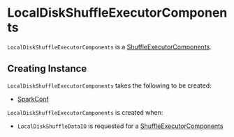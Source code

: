 # LocalDiskShuffleExecutorComponents

`LocalDiskShuffleExecutorComponents` is a [ShuffleExecutorComponents](ShuffleExecutorComponents.md).

## Creating Instance

`LocalDiskShuffleExecutorComponents` takes the following to be created:

* <span id="sparkConf"> [SparkConf](../SparkConf.md)

`LocalDiskShuffleExecutorComponents` is created when:

* `LocalDiskShuffleDataIO` is requested for a [ShuffleExecutorComponents](LocalDiskShuffleDataIO.md#executor)

